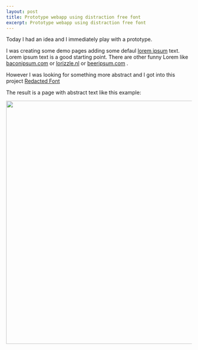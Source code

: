 ```yaml
---
layout: post
title: Prototype webapp using distraction free font
excerpt: Prototype webapp using distraction free font
---
```


Today I had an idea and I immediately play with a prototype.

I was creating some demo pages adding some defaul [lorem ipsum](http://en.wikipedia.org/wiki/Lorem_ipsum) text.
Lorem ipsum text is a good starting point. There are other funny Lorem like [baconipsum.com](http://baconipsum.com/) or [lorizzle.nl](http://lorizzle.nl/) or [beeripsum.com](http://beeripsum.com/) .

However I was looking for something more abstract and I got into this project [Redacted Font](https://github.com/christiannaths/Redacted-Font)

<script src="https://gist.github.com/fabriziogiordano/5033660.js"></script>


The result is a page with abstract text like this example:

<img src="https://raw.github.com/christiannaths/Redacted-Font/screenshots/screenshots/redacted-script-bold-screenshot-01.png" style="width:658px;">